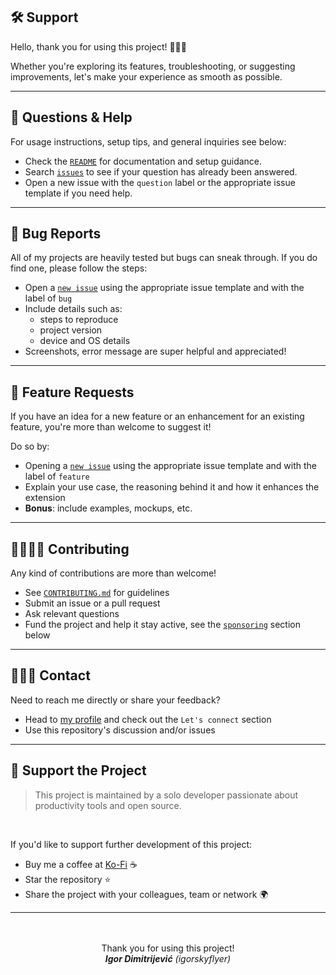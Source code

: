 ## 🛠️ Support

Hello, thank you for using this project! 🙋🏻‍♂️  

Whether you're exploring its features, troubleshooting, or suggesting improvements, let's make your experience as smooth as possible.

---

## 💬 Questions & Help

For usage instructions, setup tips, and general inquiries see below:

- Check the [`README`](./README.md) for documentation and setup guidance.
- Search [`issues`](/issues) to see if your question has already been answered.
- Open a new issue with the `question` label or the appropriate issue template if you need help.

---

## 🐛 Bug Reports

All of my projects are heavily tested but bugs can sneak through. If you do find one, please follow the steps:
- Open a [`new issue`](/issues) using the appropriate issue template and with the label of `bug`
- Include details such as:
   - steps to reproduce
   - project version
   - device and OS details
- Screenshots, error message are super helpful and appreciated!

---

## 🚀 Feature Requests

If you have an idea for a new feature or an enhancement for an existing feature, you're more than welcome to suggest it!  

Do so by:
- Opening a [`new issue`](/issues) using the appropriate issue template and with the label of `feature`
- Explain your use case, the reasoning behind it and how it enhances the extension
- **Bonus**: include examples, mockups, etc.

---

## 🫱🏼‍🫲🏼 Contributing

Any kind of contributions are more than welcome!  

- See [`CONTRIBUTING.md`](./CONTRIBUTING.md) for guidelines
- Submit an issue or a pull request
- Ask relevant questions
- Fund the project and help it stay active, see the [`sponsoring`](#-support-the-project) section below

---

## 🙋🏻‍♂️ Contact

Need to reach me directly or share your feedback?  

- Head to [my profile](https://github.com/igorskyflyer#--%EF%B8%8F-lets-connect-) and check out the `Let's connect` section
- Use this repository's discussion and/or issues

---

## 💖 Support the Project

> This project is maintained by a solo developer passionate about productivity tools and open source.

<br>

If you'd like to support further development of this project:
- Buy me a coffee at [Ko-Fi](https://ko-fi.com/igorskyflyer) ☕
- Star the repository ⭐
- Share the project with your colleagues, team or network 🌍

---

<br>
<br>

<div align="center">
  Thank you for using this project!
  <br>
  <em><strong>Igor Dimitrijević</strong> (igorskyflyer)</em>
</div>
